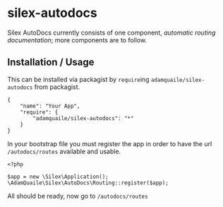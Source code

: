 silex-autodocs
==============

Silex AutoDocs currently consists of one component, _automatic routing documentation_; more components are to follow.

Installation / Usage
--------------------

This can be installed via packagist by `require`ing `adamquaile/silex-autodocs` from packagist.

```
{
    "name": "Your App",
    "require": {
        "adamquaile/silex-autodocs": "*"
    }
}
```

In your bootstrap file you must register the app in order to have the url `/autodocs/routes` available and usable.

```
<?php

$app = new \Silex\Application();
\AdamQuaile\Silex\AutoDocs\Routing::register($app);
```

All should be ready, now go to `/autodocs/routes`
